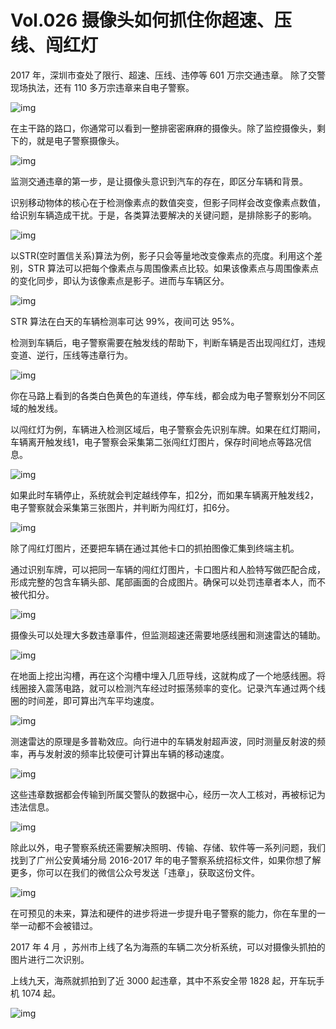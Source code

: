 # Vol.026 摄像头如何抓住你超速、压线、闯红灯

2017 年，深圳市查处了限行、超速、压线、违停等 601 万宗交通违章。 除了交警现场执法，还有 110 多万宗违章来自电子警察。



![img](https://mmbiz.qpic.cn/mmbiz_gif/U6yRaDu1NaZP2e4EBWWoHibS6ue18LW5QYD2aEKYmyudZ3lNNpSsCCCmfJqgm8aP8N1HN6gSd8QhjMJxTAAyYoA/640?wx_fmt=gif&tp=webp&wxfrom=5&wx_lazy=1)



在主干路的路口，你通常可以看到一整排密密麻麻的摄像头。除了监控摄像头，剩下的，就是电子警察摄像头。



![img](https://mmbiz.qpic.cn/mmbiz_gif/U6yRaDu1NaZP2e4EBWWoHibS6ue18LW5QEmQ40u4359MNIZsJhkLQcfgt4p9A294xibxxxQV0DNwpP180L6wGL8A/640?wx_fmt=gif&tp=webp&wxfrom=5&wx_lazy=1)



监测交通违章的第一步，是让摄像头意识到汽车的存在，即区分车辆和背景。



识别移动物体的核心在于检测像素点的数值突变，但影子同样会改变像素点数值，给识别车辆造成干扰。于是，各类算法要解决的关键问题，是排除影子的影响。



![img](https://mmbiz.qpic.cn/mmbiz_gif/U6yRaDu1NaZP2e4EBWWoHibS6ue18LW5QPTyILmia5RvdAtKXyr9YpAHqmnVicryaedayyibbsIWlz0Bk1BBex3eQQ/640?wx_fmt=gif&tp=webp&wxfrom=5&wx_lazy=1)



以STR(空时置信关系)算法为例，影子只会等量地改变像素点的亮度。利用这个差别，STR 算法可以把每个像素点与周围像素点比较。如果该像素点与周围像素点的变化同步，即认为该像素点是影子。进而与车辆区分。



![img](https://mmbiz.qpic.cn/mmbiz_gif/U6yRaDu1NaZP2e4EBWWoHibS6ue18LW5QLJmsbrN1ejoxf8aFCGh5gy1ibicyd4Qib6eJiczBqoN7XGYdB1AIxZsOBA/640?wx_fmt=gif&tp=webp&wxfrom=5&wx_lazy=1)



STR 算法在白天的车辆检测率可达 99%，夜间可达 95%。



检测到车辆后，电子警察需要在触发线的帮助下，判断车辆是否出现闯红灯，违规变道、逆行，压线等违章行为。



![img](https://mmbiz.qpic.cn/mmbiz_gif/U6yRaDu1NaZP2e4EBWWoHibS6ue18LW5QMw35HAgekrM7bcMcic1oLOicsMapqr3HTDlyllOE3g0uPsGxVOticNM1A/640?wx_fmt=gif&tp=webp&wxfrom=5&wx_lazy=1)



你在马路上看到的各类白色黄色的车道线，停车线，都会成为电子警察划分不同区域的触发线。



以闯红灯为例，车辆进入检测区域后，电子警察会先识别车牌。如果在红灯期间，车辆离开触发线1，电子警察会采集第二张闯红灯图片，保存时间地点等路况信息。



![img](https://mmbiz.qpic.cn/mmbiz_gif/U6yRaDu1NaZP2e4EBWWoHibS6ue18LW5Q97ntswrPwz3ial6DaaklRlHyTZ5bfG4oOhGdrRTSNTib4JkxonGUjYXg/640?wx_fmt=gif&tp=webp&wxfrom=5&wx_lazy=1)



如果此时车辆停止，系统就会判定越线停车，扣2分，而如果车辆离开触发线2，电子警察就会采集第三张图片，并判断为闯红灯，扣6分。



![img](https://mmbiz.qpic.cn/mmbiz_gif/U6yRaDu1NaZP2e4EBWWoHibS6ue18LW5QSbnyN5IqdeGP3cReEL5wcgdaibHqvEDrYSTkCdbc8ZPnrNXbQibcfaUA/640?wx_fmt=gif&tp=webp&wxfrom=5&wx_lazy=1)



除了闯红灯图片，还要把车辆在通过其他卡口的抓拍图像汇集到终端主机。



通过识别车牌，可以把同一车辆的闯红灯图片，卡口图片和人脸特写做匹配合成，形成完整的包含车辆头部、尾部画面的合成图片。确保可以处罚违章者本人，而不被代扣分。



![img](https://mmbiz.qpic.cn/mmbiz_gif/U6yRaDu1NaZP2e4EBWWoHibS6ue18LW5Qtj7YT1FYnqoht9PZ1lJmd0XYbl5ufmSGlISjCFr0XsfzhNYhrjIFCA/640?wx_fmt=gif&tp=webp&wxfrom=5&wx_lazy=1)



摄像头可以处理大多数违章事件，但监测超速还需要地感线圈和测速雷达的辅助。



![img](https://mmbiz.qpic.cn/mmbiz_gif/U6yRaDu1NaZP2e4EBWWoHibS6ue18LW5QhFF3M1tXnTvmLyTl4ML8SV74SJ2VPL58fSqkjd2ch4bvvYXMkrzWSg/640?wx_fmt=gif&tp=webp&wxfrom=5&wx_lazy=1)



在地面上挖出沟槽，再在这个沟槽中埋入几匝导线，这就构成了一个地感线圈。将线圈接入震荡电路，就可以检测汽车经过时振荡频率的变化。记录汽车通过两个线圈的时间差，即可算出汽车平均速度。



![img](https://mmbiz.qpic.cn/mmbiz_gif/U6yRaDu1NaZP2e4EBWWoHibS6ue18LW5QOUJXuXqj20NvyoicZcxRc5tuh41byTYjjPCxX9jGYdk9Y9MB5abUticA/640?wx_fmt=gif&tp=webp&wxfrom=5&wx_lazy=1)



测速雷达的原理是多普勒效应。向行进中的车辆发射超声波，同时测量反射波的频率，再与发射波的频率比较便可计算出车辆的移动速度。



![img](https://mmbiz.qpic.cn/mmbiz_gif/U6yRaDu1NaZP2e4EBWWoHibS6ue18LW5Q8XXFNWxaRSTg92Cl3bZjmoObnf9I6WiblfF01XTGFu4T6NVDMXvd7BA/640?wx_fmt=gif&tp=webp&wxfrom=5&wx_lazy=1)



这些违章数据都会传输到所属交警队的数据中心，经历一次人工核对，再被标记为违法信息。



![img](https://mmbiz.qpic.cn/mmbiz_gif/U6yRaDu1NaZP2e4EBWWoHibS6ue18LW5QhkIpZxJ1hBkxG7G5cnvzvzFKPmlZcPGpKqgGLDSMQDDagebmn0zfOw/640?wx_fmt=gif&tp=webp&wxfrom=5&wx_lazy=1)



除此以外，电子警察系统还需要解决照明、传输、存储、软件等一系列问题，我们找到了广州公安黄埔分局 2016-2017 年的电子警察系统招标文件，如果你想了解更多，你可以在我们的微信公众号发送「违章」，获取这份文件。



![img](https://mmbiz.qpic.cn/mmbiz_gif/U6yRaDu1NaZP2e4EBWWoHibS6ue18LW5Q64zvlYG6ytsjRHWk9GhUJDAYibDqBicE47Piaea5HLc5N6doRNRJSEFow/640?wx_fmt=gif&tp=webp&wxfrom=5&wx_lazy=1)



在可预见的未来，算法和硬件的进步将进一步提升电子警察的能力，你在车里的一举一动都不会被错过。



2017 年 4 月 ，苏州市上线了名为海燕的车辆二次分析系统，可以对摄像头抓拍的图片进行二次识别。



上线九天，海燕就抓拍到了近 3000 起违章，其中不系安全带 1828 起，开车玩手机 1074 起。



![img](https://mmbiz.qpic.cn/mmbiz_gif/U6yRaDu1NaZP2e4EBWWoHibS6ue18LW5Q1LB8DyyM7ricrUo8cenO5OjqpKokianThiaT2Jib9RWJQQqmYuJQbHYYYw/640?wx_fmt=gif&tp=webp&wxfrom=5&wx_lazy=1)